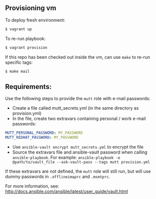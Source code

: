 ## Provisioning vm

To deploy fresh environment:

```bash
$ vagrant up
```

To re-run playbook:

```bash
$ vagrant provision
```

If this repo has been checked out inside the vm, can use `make` to re-run specific tags:

```bash
$ make mail
```

## Requirements:

Use the following steps to provide the `mutt` role with e-mail passwords:

* Create a file called mutt_secrets.yml (in the same directory as provision.yml)
* In the file, create two extravars containing personal / work e-mail passwords:
```yaml
MUTT_PERSONAL_PASSWORD: MY_PASSWORD
MUTT_REDHAT_PASSWORD: MY_PASSWORD
```
* Use `ansible-vault encrypt mutt_secrets.yml` to encrypt the file
* Source the extravars file and ansible-vault password when calling `ansible-playbook`. For example:
  `ansible-playbook -e @path/to/vault_file --ask-vault-pass --tags mutt provision.yml`

If these extravars are not defined, the `mutt` role will still run, but will use dummy passwords in `.offlineimaprc` and `.msmtprc`.

For more information, see:
http://docs.ansible.com/ansible/latest/user_guide/vault.html
